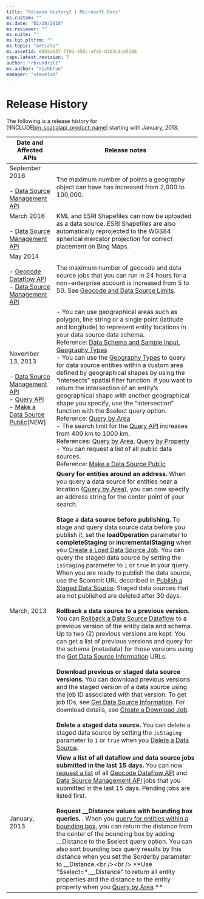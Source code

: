 ```yaml
---
title: "Release History2 | Microsoft Docs"
ms.custom: ""
ms.date: "02/28/2018"
ms.reviewer: ""
ms.suite: ""
ms.tgt_pltfrm: ""
ms.topic: "article"
ms.assetid: 09b5a637-7f91-458c-af4b-d4b3c9ce5388
caps.latest.revision: 7
author: "rbrundritt"
ms.author: "richbrun"
manager: "stevelom"
---
```

# Release History
The following is a release history for [!INCLUDE[bm_spatialapi_product_name](../articles/includes/bm-spatialapi-product-name-md.md)] starting with January, 2013.  
  
|Date and Affected APIs|Release notes|  
|----------------------------|-------------------|  
|September 2016<br /><br /> -   [Data Source Management API](../spatial-data-services/data-source-management-api.md)|The maximum number of points a geography object can have has increased from 2,000 to 100,000.|  
|March 2016<br /><br /> -   [Data Source Management API](../spatial-data-services/data-source-management-api.md)|KML and ESRI Shapefiles can now be uploaded as a data source. ESRI Shapefiles are also automatically reprojected to the WGS84 spherical mercator projection for correct placement on Bing Maps.|  
|May 2014<br /><br /> -   [Geocode Dataflow API](../spatial-data-services/geocode-dataflow-api.md)<br />-   [Data Source Management API](../spatial-data-services/data-source-management-api.md)|The maximum number of geocode and data source jobs that you can run in 24 hours for a non-enterprise account is increased from 5 to 50. See [Geocode and Data Source Limits](../spatial-data-services/geocode-and-data-source-limits.md).|  
|November 13, 2013<br /><br /> -   [Data Source Management API](../spatial-data-services/data-source-management-api.md)<br />-   [Query API](../spatial-data-services/query-api2.md)<br />-   [Make a Data Source Public](../spatial-data-services/make-a-data-source-public.md)[NEW]|-   You can use geographical areas such as polygon, line string or a single point (latitude and longitude) to represent entity locations in your data source data schema.<br />     Reference: [Data Schema and Sample Input](../spatial-data-services/load-data-source-data-schema-and-sample-input.md), [Geography Types](../spatial-data-services/geography-types.md)<br />-   You can use the [Geography Types](../spatial-data-services/geography-types.md) to query for data source entities within a custom area defined by geographical shapes by using the “intersects” spatial filter function. If you want to return the intersection of an entity’s geographical shape with another geographical shape you specify, use the “intersection” function with the $select query option.<br />     Reference: [Query by Area](../spatial-data-services/query-by-area.md)<br />-   The search limit for the [Query API](../spatial-data-services/query-api2.md) increases from 400 km to 1000 km.<br />     References: [Query by Area](../spatial-data-services/query-by-area.md), [Query by Property](../spatial-data-services/query-by-property.md)<br />-   You can request a list of all public data sources.<br />     Reference: [Make a Data Source Public](../spatial-data-services/make-a-data-source-public.md)|  
|March, 2013|**Query for entities around an address.** When you query a data source for entities near a location ([Query by Area](../spatial-data-services/query-by-area.md)), you can now specify an address string for the center point of your search.<br /><br /> **Stage a data source before publishing.** To stage and query data source data before you publish it, set the **loadOperation** parameter to **completeStaging** or **incrementalStaging** when you [Create a Load Data Source Job](../spatial-data-services/create-a-load-data-source-job-and-input-entity-data.md). You can query the staged data source by setting the `isStaging` parameter to `1` or `true` in your query. When you are ready to publish the data source, use the $commit URL described in [Publish a Staged Data Source](../spatial-data-services/publish-a-staged-data-source.md). Staged data sources that are not published are deleted after 30 days.<br /><br /> **Rollback a data source to a previous version.** You can [Rollback a Data Source Dataflow](../spatial-data-services/rollback-a-data-source-dataflow.md) to a previous version of the entity data and schema. Up to two (2) previous versions are kept. You can get a list of previous versions and query for the schema (metadata) for those versions using the [Get Data Source Information](../spatial-data-services/get-data-source-information.md) URLs.<br /><br /> **Download previous or staged data source versions.** You can download previous versions and the staged version of a data source using the job ID associated with that version. To get job IDs, see [Get Data Source Information](../spatial-data-services/get-data-source-information.md). For download details, see [Create a Download Job](../spatial-data-services/create-a-download-job.md).<br /><br /> **Delete a staged data source.** You can delete a staged data source by setting the `isStaging` parameter to `1` or `true` when you [Delete a Data Source](../spatial-data-services/delete-a-data-source.md).|  
|January, 2013|**View a list of all dataflow and data source jobs submitted in the last 15 days.** You can now [request a list](../spatial-data-services/get-job-list.md) of all [Geocode Dataflow API](../spatial-data-services/geocode-dataflow-api.md) and [Data Source Management API](../spatial-data-services/data-source-management-api.md) jobs that you submitted in the last 15 days. Pending jobs are listed first.<br /><br /> **Request __Distance values with bounding box queries.** . When you [query for entities within a bounding box](../spatial-data-services/query-by-area.md), you can return the distance from the center of the bounding box by adding __Distance to the $select query option. You can also sort bounding box query results by this distance when you set the $orderby parameter to __Distance.<br /><br /> **Use "$select=*,\__Distance" to return all entity properties and the distance to the entity property when you [Query by Area](../spatial-data-services/query-by-area.md).**|